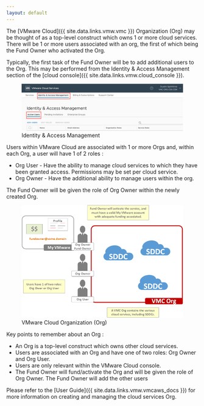 ```yaml
---
layout: default
---
```


The [VMware Cloud]({{ site.data.links.vmw.vmc }}) Organization (Org) may be thought of as a top-level construct which owns 1 or more cloud services. There will be 1 or more users associated with an org, the first of which being the Fund Owner who activated the Org.

Typically, the first task of the Fund Owner will be to add additional users to the Org. This may be performed from the Identity & Access Management section of the [cloud console]({{ site.data.links.vmw.cloud_console }}).

<figure>
  <img src="./illustrations/iam.png">
  <figcaption>Identity & Access Management</figcaption>
</figure>


Users within VMware Cloud are associated with 1 or more Orgs and, within each Org, a user will have 1 of 2 roles :
* Org User - Have the ability to manage cloud services to which they have been granted access. Permissions may be set per cloud service.
* Org Owner - Have the additional ability to manage users within the org.

The Fund Owner will be given the role of Org Owner within the newly created Org.

<figure>
  <img src="./illustrations/vmcOrg.png">
  <figcaption>VMware Cloud Organization (Org)</figcaption>
</figure>

Key points to remember about an Org :
* An Org is a top-level construct which owns other cloud services.
* Users are associated with an Org and have one of two roles: Org Owner and Org User.
* Users are only relevant within the VMware Cloud console.
* The Fund Owner will fund/activate the Org and will be given the role of Org Owner. The Fund Owner will add the other users


Please refer to the [User Guide]({{ site.data.links.vmw.vmcaws_docs }}) for more information on creating and managing the cloud services Org.

